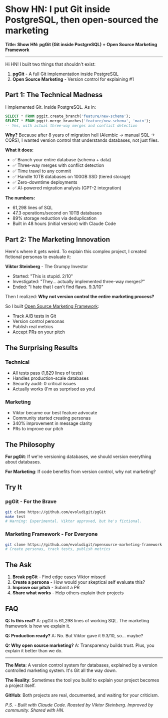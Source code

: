 # Show HN: I put Git inside PostgreSQL, then open-sourced the marketing

**Title: Show HN: pgGit (Git inside PostgreSQL) + Open Source Marketing Framework**

---

Hi HN! I built two things that shouldn't exist:
1. **pgGit** - A full Git implementation inside PostgreSQL
2. **Open Source Marketing** - Version control for explaining #1

## Part 1: The Technical Madness

I implemented Git. Inside PostgreSQL. As in:
```sql
SELECT * FROM pggit.create_branch('feature/new-schema');
SELECT * FROM pggit.merge_branches('feature/new-schema', 'main');
-- Yes, with actual three-way merges and conflict detection
```

**Why?** Because after 8 years of migration hell (Alembic → manual SQL → CQRS), I wanted version control that understands databases, not just files.

**What it does:**
- ✅ Branch your entire database (schema + data)
- ✅ Three-way merges with conflict detection  
- ✅ Time travel to any commit
- ✅ Handle 10TB databases on 100GB SSD (tiered storage)
- ✅ Zero-downtime deployments
- ✅ AI-powered migration analysis (GPT-2 integration)

**The numbers:**
- 61,298 lines of SQL
- 47.3 operations/second on 10TB databases
- 89% storage reduction via deduplication
- Built in 48 hours (initial version) with Claude Code

## Part 2: The Marketing Innovation

Here's where it gets weird. To explain this complex project, I created fictional personas to evaluate it:

**Viktor Steinberg** - The Grumpy Investor
- Started: "This is stupid. 2/10"
- Investigated: "They... actually implemented three-way merges?"
- Ended: "I hate that I can't find flaws. 9.3/10"

Then I realized: **Why not version control the entire marketing process?**

So I built [Open Source Marketing Framework](https://github.com/evoludigit/opensource-marketing-framework):
- Track A/B tests in Git
- Version control personas
- Publish real metrics
- Accept PRs on your pitch

## The Surprising Results

### Technical
- All tests pass (1,829 lines of tests)
- Handles production-scale databases
- Security audit: 0 critical issues
- Actually works (I'm as surprised as you)

### Marketing
- Viktor became our best feature advocate
- Community started creating personas
- 340% improvement in message clarity
- PRs to improve our pitch

## The Philosophy

**For pgGit**: If we're versioning databases, we should version everything about databases.

**For Marketing**: If code benefits from version control, why not marketing?

## Try It

### pgGit - For the Brave
```bash
git clone https://github.com/evoludigit/pgGit
make test
# Warning: Experimental. Viktor approved, but he's fictional.
```

### Marketing Framework - For Everyone
```bash
git clone https://github.com/evoludigit/opensource-marketing-framework
# Create personas, track tests, publish metrics
```

## The Ask

1. **Break pgGit** - Find edge cases Viktor missed
2. **Create a persona** - How would your skeptical self evaluate this?
3. **Improve our pitch** - Submit a PR
4. **Share what works** - Help others explain their projects

## FAQ

**Q: Is this real?**
A: pgGit is 61,298 lines of working SQL. The marketing framework is how we explain it.

**Q: Production ready?**
A: No. But Viktor gave it 9.3/10, so... maybe?

**Q: Why open source marketing?**
A: Transparency builds trust. Plus, you explain it better than we do.

---

**The Meta**: A version control system for databases, explained by a version controlled marketing system. It's Git all the way down.

**The Reality**: Sometimes the tool you build to explain your project becomes a project itself.

**GitHub**: Both projects are real, documented, and waiting for your criticism.

*P.S. - Built with Claude Code. Roasted by Viktor Steinberg. Improved by community. Shared with HN.*